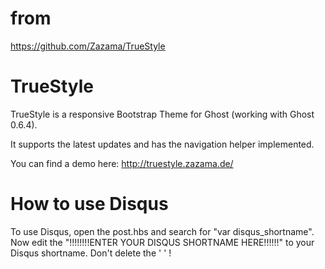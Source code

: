 # from
https://github.com/Zazama/TrueStyle

# TrueStyle
TrueStyle is a responsive Bootstrap Theme for Ghost (working with Ghost 0.6.4).

It supports the latest updates and has the navigation helper implemented.

You can find a demo here: http://truestyle.zazama.de/

# How to use Disqus
To use Disqus, open the post.hbs and search for "var disqus_shortname". Now edit the "!!!!!!!!ENTER YOUR DISQUS SHORTNAME HERE!!!!!!" to your Disqus shortname. Don't delete the ' ' !
